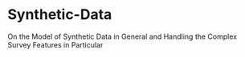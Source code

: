 # Synthetic-Data
On the Model of Synthetic Data in General and Handling the Complex Survey Features in Particular
